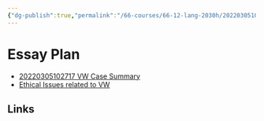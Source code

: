 ```yaml
---
{"dg-publish":true,"permalink":"/66-courses/66-12-lang-2030h/20220305102602-essay-plan/","dgHomeLink":true,"dgPassFrontmatter":false}
---
```



# Essay Plan

- [20220305102717 VW Case Summary](20220305102717%20VW%20Case%20Summary.md)
- [Ethical Issues related to VW](20220227183104%20Ethical%20Issues%20related%20to%20VW.md)

## Links
